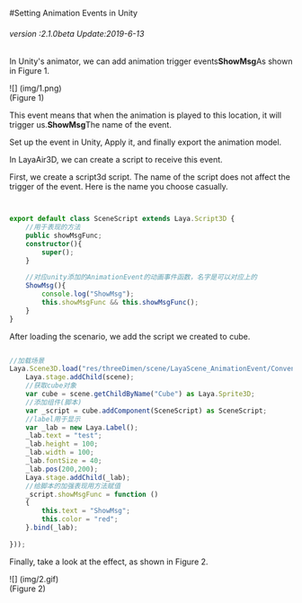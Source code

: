 #Setting Animation Events in Unity

###### *version :2.1.0beta   Update:2019-6-13*

In Unity's animator, we can add animation trigger events**ShowMsg**As shown in Figure 1.

![] (img/1.png)<br> (Figure 1)

This event means that when the animation is played to this location, it will trigger us.**ShowMsg**The name of the event.

Set up the event in Unity, Apply it, and finally export the animation model.

In LayaAir3D, we can create a script to receive this event.

First, we create a script3d script. The name of the script does not affect the trigger of the event. Here is the name you choose casually.


```typescript


export default class SceneScript extends Laya.Script3D {
    //用于表现的方法
    public showMsgFunc;
	constructor(){
		super();
	}
	
	//对应unity添加的AnimationEvent的动画事件函数，名字是可以对应上的
	ShowMsg(){
		console.log("ShowMsg");
		this.showMsgFunc && this.showMsgFunc();
	}
}
```


After loading the scenario, we add the script we created to cube.


```typescript

//加载场景
Laya.Scene3D.load("res/threeDimen/scene/LayaScene_AnimationEvent/Conventional/layaScene.ls", Laya.Handler.create(this, function(scene) {
    Laya.stage.addChild(scene);
    //获取cube对象
    var cube = scene.getChildByName("Cube") as Laya.Sprite3D;
    //添加组件(脚本)
    var _script = cube.addComponent(SceneScript) as SceneScript;
    //label用于显示
    var _lab = new Laya.Label();
    _lab.text = "test";
    _lab.height = 100;
    _lab.width = 100;
    _lab.fontSize = 40;
    _lab.pos(200,200);
    Laya.stage.addChild(_lab);
	//给脚本的加强表现用方法赋值
    _script.showMsgFunc = function () 
    {
        this.text = "ShowMsg";
        this.color = "red";
    }.bind(_lab);
    
}));
```


Finally, take a look at the effect, as shown in Figure 2.

![] (img/2.gif) <br> (Figure 2)

